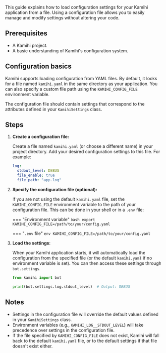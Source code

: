 This guide explains how to load configuration settings for your Kamihi application from a file. Using a configuration file allows you to easily manage and modify settings without altering your code.

## Prerequisites

- A Kamihi project.
- A basic understanding of Kamihi's configuration system.

## Configuration basics

Kamihi supports loading configuration from YAML files. By default, it looks for a file named `kamihi.yaml` in the same directory as your application. You can also specify a custom file path using the `KAMIHI_CONFIG_FILE` environment variable.

The configuration file should contain settings that correspond to the attributes defined in your `KamihiSettings` class.

## Steps

1.  **Create a configuration file:**

    Create a file named `kamihi.yaml` (or choose a different name) in your project directory. Add your desired configuration settings to this file. For example:

    ```yaml
    log:
      stdout_level: DEBUG
      file_enable: true
      file_path: "app.log"
    ```

2.  **Specify the configuration file (optional):**

    If you are not using the default `kamihi.yaml` file, set the `KAMIHI_CONFIG_FILE` environment variable to the path of your configuration file. This can be done in your shell or in a `.env` file:

    === "Environment variable"
        ```bash
        export KAMIHI_CONFIG_FILE=/path/to/your/config.yaml
        ```

    === "`.env` file"
        ```env
        KAMIHI_CONFIG_FILE=/path/to/your/config.yaml
        ```

3.  **Load the settings:**

    When your Kamihi application starts, it will automatically load the configuration from the specified file (or the default `kamihi.yaml` if no environment variable is set).  You can then access these settings through `bot.settings`.

    ```python
    from kamihi import bot

    print(bot.settings.log.stdout_level)  # Output: DEBUG
    ```

## Notes

-   Settings in the configuration file will override the default values defined in your `KamihiSettings` class.
-   Environment variables (e.g., `KAMIHI_LOG__STDOUT_LEVEL`) will take precedence over settings in the configuration file.
-   If the file specified by `KAMIHI_CONFIG_FILE` does not exist, Kamihi will fall back to the default `kamihi.yaml` file, or to the default settings if that file doesn't exist either.

